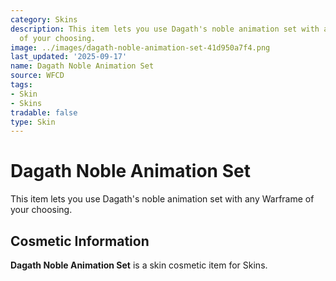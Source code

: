 ```yaml
---
category: Skins
description: This item lets you use Dagath's noble animation set with any Warframe
  of your choosing.
image: ../images/dagath-noble-animation-set-41d950a7f4.png
last_updated: '2025-09-17'
name: Dagath Noble Animation Set
source: WFCD
tags:
- Skin
- Skins
tradable: false
type: Skin
---
```


# Dagath Noble Animation Set

This item lets you use Dagath's noble animation set with any Warframe of your choosing.

## Cosmetic Information

**Dagath Noble Animation Set** is a skin cosmetic item for Skins.

